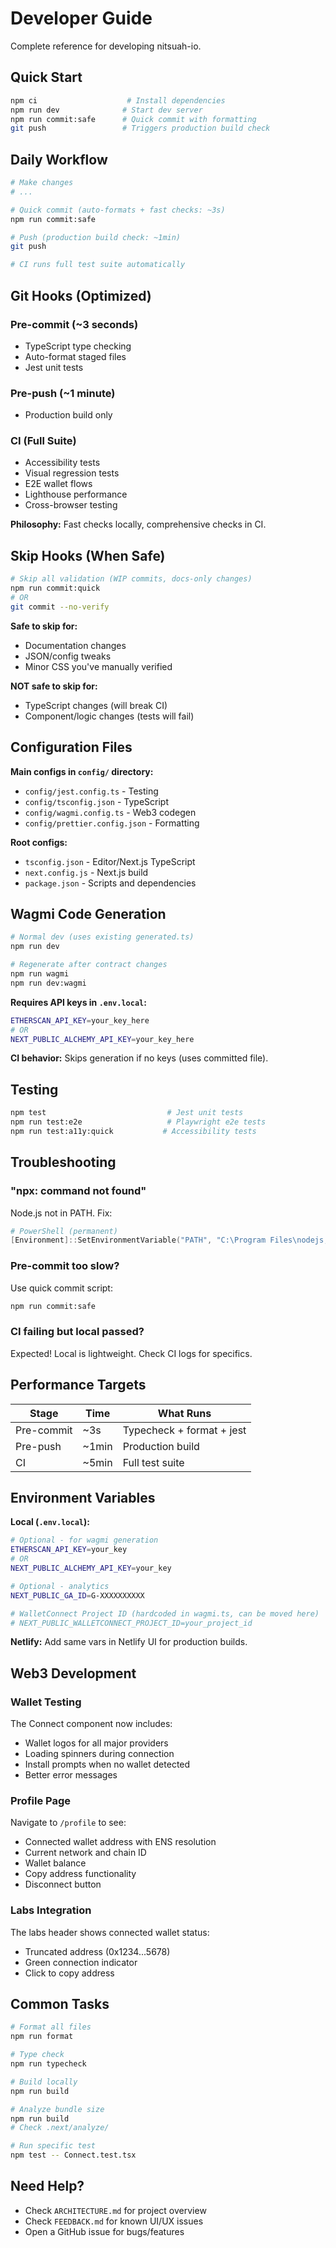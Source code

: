 # Developer Guide

Complete reference for developing nitsuah-io.

## Quick Start

```bash
npm ci                    # Install dependencies
npm run dev              # Start dev server
npm run commit:safe      # Quick commit with formatting
git push                 # Triggers production build check
```

## Daily Workflow

```bash
# Make changes
# ...

# Quick commit (auto-formats + fast checks: ~3s)
npm run commit:safe

# Push (production build check: ~1min)
git push

# CI runs full test suite automatically
```

## Git Hooks (Optimized)

### Pre-commit (~3 seconds)

- TypeScript type checking
- Auto-format staged files
- Jest unit tests

### Pre-push (~1 minute)

- Production build only

### CI (Full Suite)

- Accessibility tests
- Visual regression tests
- E2E wallet flows
- Lighthouse performance
- Cross-browser testing

**Philosophy:** Fast checks locally, comprehensive checks in CI.

## Skip Hooks (When Safe)

```bash
# Skip all validation (WIP commits, docs-only changes)
npm run commit:quick
# OR
git commit --no-verify
```

**Safe to skip for:**

- Documentation changes
- JSON/config tweaks
- Minor CSS you've manually verified

**NOT safe to skip for:**

- TypeScript changes (will break CI)
- Component/logic changes (tests will fail)

## Configuration Files

**Main configs in `config/` directory:**

- `config/jest.config.ts` - Testing
- `config/tsconfig.json` - TypeScript
- `config/wagmi.config.ts` - Web3 codegen
- `config/prettier.config.json` - Formatting

**Root configs:**

- `tsconfig.json` - Editor/Next.js TypeScript
- `next.config.js` - Next.js build
- `package.json` - Scripts and dependencies

## Wagmi Code Generation

```bash
# Normal dev (uses existing generated.ts)
npm run dev

# Regenerate after contract changes
npm run wagmi
npm run dev:wagmi
```

**Requires API keys in `.env.local`:**

```bash
ETHERSCAN_API_KEY=your_key_here
# OR
NEXT_PUBLIC_ALCHEMY_API_KEY=your_key_here
```

**CI behavior:** Skips generation if no keys (uses committed file).

## Testing

```bash
npm test                           # Jest unit tests
npm run test:e2e                   # Playwright e2e tests
npm run test:a11y:quick           # Accessibility tests
```

## Troubleshooting

### "npx: command not found"

Node.js not in PATH. Fix:

```powershell
# PowerShell (permanent)
[Environment]::SetEnvironmentVariable("PATH", "C:\Program Files\nodejs;$env:PATH", "User")
```

### Pre-commit too slow?

Use quick commit script:
```bash
npm run commit:safe
```

### CI failing but local passed?

Expected! Local is lightweight. Check CI logs for specifics.

## Performance Targets

| Stage      | Time  | What Runs                 |
| ---------- | ----- | ------------------------- |
| Pre-commit | ~3s   | Typecheck + format + jest |
| Pre-push   | ~1min | Production build          |
| CI         | ~5min | Full test suite           |

## Environment Variables

**Local (`.env.local`):**

```bash
# Optional - for wagmi generation
ETHERSCAN_API_KEY=your_key
# OR
NEXT_PUBLIC_ALCHEMY_API_KEY=your_key

# Optional - analytics
NEXT_PUBLIC_GA_ID=G-XXXXXXXXXX

# WalletConnect Project ID (hardcoded in wagmi.ts, can be moved here)
# NEXT_PUBLIC_WALLETCONNECT_PROJECT_ID=your_project_id
```

**Netlify:** Add same vars in Netlify UI for production builds.

## Web3 Development

### Wallet Testing

The Connect component now includes:
- Wallet logos for all major providers
- Loading spinners during connection
- Install prompts when no wallet detected
- Better error messages

### Profile Page

Navigate to `/profile` to see:
- Connected wallet address with ENS resolution
- Current network and chain ID
- Wallet balance
- Copy address functionality
- Disconnect button

### Labs Integration

The labs header shows connected wallet status:
- Truncated address (0x1234...5678)
- Green connection indicator
- Click to copy address

## Common Tasks

```bash
# Format all files
npm run format

# Type check
npm run typecheck

# Build locally
npm run build

# Analyze bundle size
npm run build
# Check .next/analyze/

# Run specific test
npm test -- Connect.test.tsx
```

## Need Help?

- Check `ARCHITECTURE.md` for project overview
- Check `FEEDBACK.md` for known UI/UX issues
- Open a GitHub issue for bugs/features
